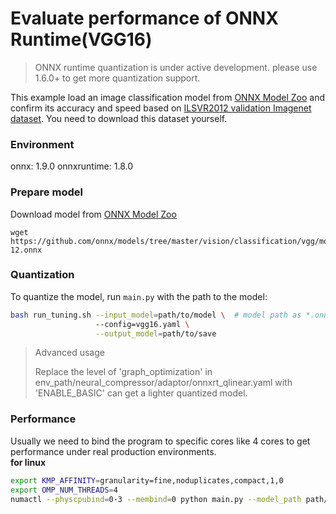# Evaluate performance of ONNX Runtime(VGG16) 
>ONNX runtime quantization is under active development. please use 1.6.0+ to get more quantization support. 

This example load an image classification model from [ONNX Model Zoo](https://github.com/onnx/models) and confirm its accuracy and speed based on [ILSVR2012 validation Imagenet dataset](http://www.image-net.org/challenges/LSVRC/2012/downloads). You need to download this dataset yourself.

### Environment
onnx: 1.9.0
onnxruntime: 1.8.0

### Prepare model
Download model from [ONNX Model Zoo](https://github.com/onnx/models)

```shell
wget https://github.com/onnx/models/tree/master/vision/classification/vgg/model/vgg16-12.onnx
```

### Quantization
To quantize the model, run `main.py` with the path to the model:

```bash
bash run_tuning.sh --input_model=path/to/model \  # model path as *.onnx
                   --config=vgg16.yaml \
                   --output_model=path/to/save
```

> Advanced usage
> 
> Replace the level of 'graph_optimization' in env_path/neural_compressor/adaptor/onnxrt_qlinear.yaml with 'ENABLE_BASIC' can get a lighter quantized model.

### Performance 
Usually we need to bind the program to specific cores like 4 cores to get performance under real production environments.   
**for linux**
```bash
export KMP_AFFINITY=granularity=fine,noduplicates,compact,1,0
export OMP_NUM_THREADS=4
numactl --physcpubind=0-3 --membind=0 python main.py --model_path path/to/model --config vgg16.yaml --benchmark
```

